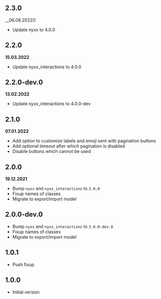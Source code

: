 ## 2.3.0
__06.08.2022))

- Update nyxx to 4.0.0

## 2.2.0
__15.03.2022__

- Update nyxx_interactions to 4.0.0

## 2.2.0-dev.0
__13.02.2022__

- Update nyxx_interactions to 4.0.0-dev

## 2.1.0
__07.01.2022__

- Add option to customize labels and emoji sent with pagination buttons
- Add optional timeout after which pagination is disabled
- Disable buttons which cannot be used

## 2.0.0
__19.12.2021__

- Bump `nyxx` and `nyxx_interactions`  to `3.0.0`
- Fixup names of classes
- Migrate to export/import model

## 2.0.0-dev.0

- Bump `nyxx` and `nyxx_interactions`  to `3.0.0-dev.0`
- Fixup names of classes
- Migrate to export/import model

## 1.0.1

- Push fixup

## 1.0.0

- Initial version
